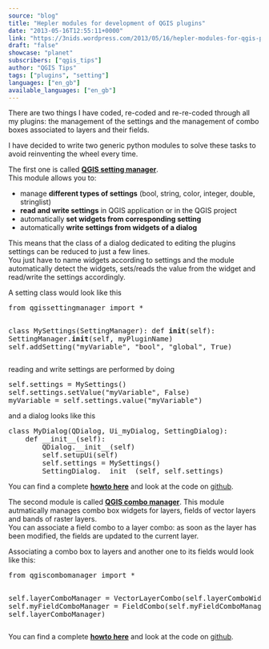 ```yaml
---
source: "blog"
title: "Hepler modules for development of QGIS plugins"
date: "2013-05-16T12:55:11+0000"
link: "https://3nids.wordpress.com/2013/05/16/hepler-modules-for-qgis-plugins/"
draft: "false"
showcase: "planet"
subscribers: ["qgis_tips"]
author: "QGIS Tips"
tags: ["plugins", "setting"]
languages: ["en_gb"]
available_languages: ["en_gb"]
---
```


<p>There are two things I have coded, re-coded and re-re-coded through all my plugins: the management of the settings and the management of combo boxes associated to layers and their fields.</p>
<p>I have decided to write two generic python modules to solve these tasks to avoid reinventing the wheel every time.</p>
<p>The first one is called <a href="http://3nids.github.io/qgissettingmanager/"><strong>QGIS setting manager</strong></a>.<br />
This module allows you to:</p>
<ul>
<li>manage <strong>different types of settings</strong> (bool, string, color, integer, double, stringlist)</li>
<li><strong>read and write settings</strong> in QGIS application or in the QGIS project</li>
<li>automatically <strong>set widgets from corresponding setting</strong></li>
<li>automatically <strong>write settings from widgets of a dialog</strong></li>
</ul>
<p>This means that the class of a dialog dedicated to editing the plugins settings can be reduced to just a few lines.<br />
You just have to name widgets according to settings and the module automatically detect the widgets, sets/reads the value from the widget and read/write the settings accordingly.</p>
<p>A setting class would look like this</p>
<pre class="brush: python; title: ; wrap-lines: false; notranslate">
from qgissettingmanager import *

class MySettings(SettingManager):
    def __init__(self):
        SettingManager.__init__(self, myPluginName)
        self.addSetting(&quot;myVariable&quot;, &quot;bool&quot;, &quot;global&quot;, True)
</pre>
<p>reading and write settings are performed by doing</p>
<pre class="brush: python; title: ; wrap-lines: false; notranslate">
self.settings = MySettings()
self.settings.setValue(&quot;myVariable&quot;, False)
myVariable = self.settings.value(&quot;myVariable&quot;)
</pre>
<p>and a dialog looks like this</p>
<pre class="brush: python; title: ; wrap-lines: false; notranslate">
class MyDialog(QDialog, Ui_myDialog, SettingDialog):
    def __init__(self):
        QDialog.__init__(self)
        self.setupUi(self)
        self.settings = MySettings()
        SettingDialog.__init__(self, self.settings)
</pre>
<p>You can find a complete <strong><a href="http://3nids.github.io/qgissettingmanager/">howto here</a></strong> and look at the code on <a href="https://github.com/3nids/qgissettingmanager">github</a>.</p>
<p>The second module is called <a href="http://3nids.github.io/qgiscombomanager/"><strong>QGIS combo manager</strong></a>. This module autmatically manages combo box widgets for layers, fields of vector layers and bands of raster layers.<br />
You can associate a field combo to a layer combo: as soon as the layer has been modified, the fields are updated to the current layer.</p>
<p>Associating a combo box to layers and another one to its fields would look like this:</p>
<pre class="brush: python; title: ; wrap-lines: false; notranslate">
from qgiscombomanager import *

self.layerComboManager = VectorLayerCombo(self.layerComboWidget)
self.myFieldComboManager = FieldCombo(self.myFieldComboManager, self.layerComboManager)
</pre>
<p>You can find a complete <strong><a href="http://3nids.github.io/qgiscombomanager/">howto here</a></strong> and look at the code on <a href="https://github.com/3nids/qgiscombomanager">github</a>.</p>
